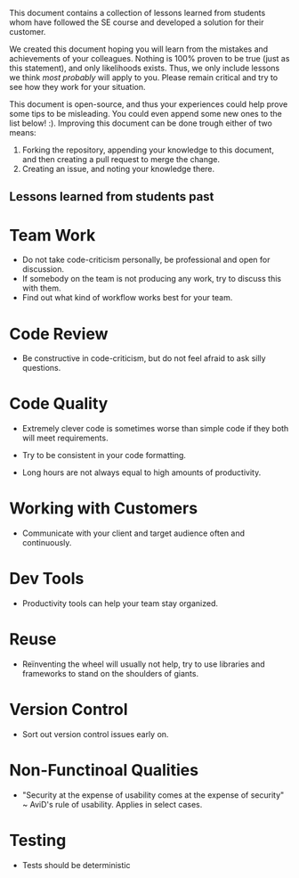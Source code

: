 This document contains a collection of lessons learned from students whom have
followed the SE course and developed a solution for their customer.

We created this document hoping you will learn from the mistakes
and achievements of your colleagues.
Nothing is 100% proven to be true (just as this statement), and only likelihoods exists.
Thus, we only include lessons we think _most probably_ will apply to you.
Please remain critical and try to see how they work for your situation.

This document is open-source, and thus your experiences could help prove
some tips to be misleading. You could even append some new ones to the list below! :).
Improving this document can be done trough either of two means:
1. Forking the repository, appending your knowledge to this document, and then creating a pull request to merge the change.
2. Creating an issue, and noting your knowledge there.

## Lessons learned from students past

# Team Work
- Do not take code-criticism personally, be professional and open for discussion.
- If somebody on the team is not producing any work, try to discuss this with them.
- Find out what kind of workflow works best for your team.

# Code Review
- Be constructive in code-criticism, but do not feel afraid to ask silly questions.

# Code Quality
- Extremely clever code is sometimes worse than simple code if they both will meet requirements.
- Try to be consistent in your code formatting.

- Long hours are not always equal to high amounts of productivity.

# Working with Customers
- Communicate with your client and target audience often and continuously.

# Dev Tools
- Productivity tools can help your team stay organized. 

# Reuse
- Reïnventing the wheel will usually not help, try to use libraries and frameworks to stand on the shoulders of giants.

# Version Control
- Sort out version control issues early on.

# Non-Functinoal Qualities
- "Security at the expense of usability comes at the expense of security" ~ AviD's rule of usability. Applies in select cases.

# Testing
- Tests should be deterministic
